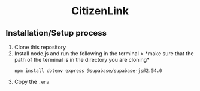 <div align="center">

# CitizenLink

</div>

## Installation/Setup process
<ol>
<li> Clone this repository</li>
<li> Install node.js and run the following in the terminal 
   > *make sure that the path of the terminal is in the directory you are cloning*

`
npm install dotenv express @supabase/supabase-js@2.54.0
`
</li>
<li> Copy the <code>.env</code>

</li>
</ol>